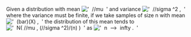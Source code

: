 Given a distribution with mean
!['  //mu  '](../dictionary/equation_images/3534.1..png) and variance
!['  //sigma \^2 ,  '](../dictionary/equation_images/3534.2..png) where
the variance must be finite, if we take samples of size n with mean
!['  (bar)(X) ,  '](../dictionary/equation_images/3534.3..png) the
distribution of this mean tends to
!['  N( //mu , (//sigma \^2)/(n) )  '](../dictionary/equation_images/3534.4..png)
as !['  n  --\>  infty .  '](../dictionary/equation_images/3534.5..png)
